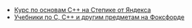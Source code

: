 * [Курс по основам C++ на Степике от Яндекса](https://stepik.org/course/363)
* [Учебники по C, C++ и другим предметам на Фоксфорде](https://foxford.ru/wiki/informatika/istoriya-yazykov-programmirovaniya-s-i-s)
